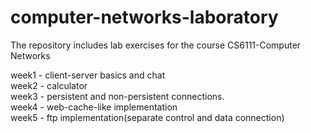 # computer-networks-laboratory
The repository includes lab exercises for the course CS6111-Computer Networks

week1 - client-server basics and chat<br>
week2 - calculator<br>
week3 - persistent and non-persistent connections.<br>
week4 - web-cache-like implementation<br>
week5 - ftp implementation(separate control and data connection)<br>
